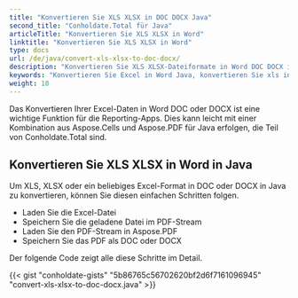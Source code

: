 ```yaml
---
title: "Konvertieren Sie XLS XLSX in DOC DOCX Java"
second_title: "Conholdate.Total für Java"
articleTitle: "Konvertieren Sie XLS XLSX in Word"
linktitle: "Konvertieren Sie XLS XLSX in Word"
type: docs
url: /de/java/convert-xls-xlsx-to-doc-docx/
description: "Konvertieren Sie XLS XLSX-Dateiformate in Word DOC DOCX in Java."
keywords: "Konvertieren Sie Excel in Word Java, konvertieren Sie xls in Word Java, konvertieren Sie xlsx in Word Java, java konvertieren Sie xls xlsx, xls in doc docx java, xlsx in doc docx eclipse java, Java-Konverter für xls, Java-Konverter für xlsx, Excel in pdf Java , Blätter zu pdf"
weight: 10
---
```


Das Konvertieren Ihrer Excel-Daten in Word DOC oder DOCX ist eine wichtige Funktion für die Reporting-Apps. Dies kann leicht mit einer Kombination aus Aspose.Cells und Aspose.PDF für Java erfolgen, die Teil von Conholdate.Total sind.

## **Konvertieren Sie XLS XLSX in Word in Java**
Um XLS, XLSX oder ein beliebiges Excel-Format in DOC oder DOCX in Java zu konvertieren, können Sie diesen einfachen Schritten folgen.

- Laden Sie die Excel-Datei
- Speichern Sie die geladene Datei im PDF-Stream
- Laden Sie den PDF-Stream in Aspose.PDF
- Speichern Sie das PDF als DOC oder DOCX

Der folgende Code zeigt alle diese Schritte im Detail.

{{< gist "conholdate-gists" "5b86765c56702620bf2d6f7161096945" "convert-xls-xlsx-to-doc-docx.java" >}}
